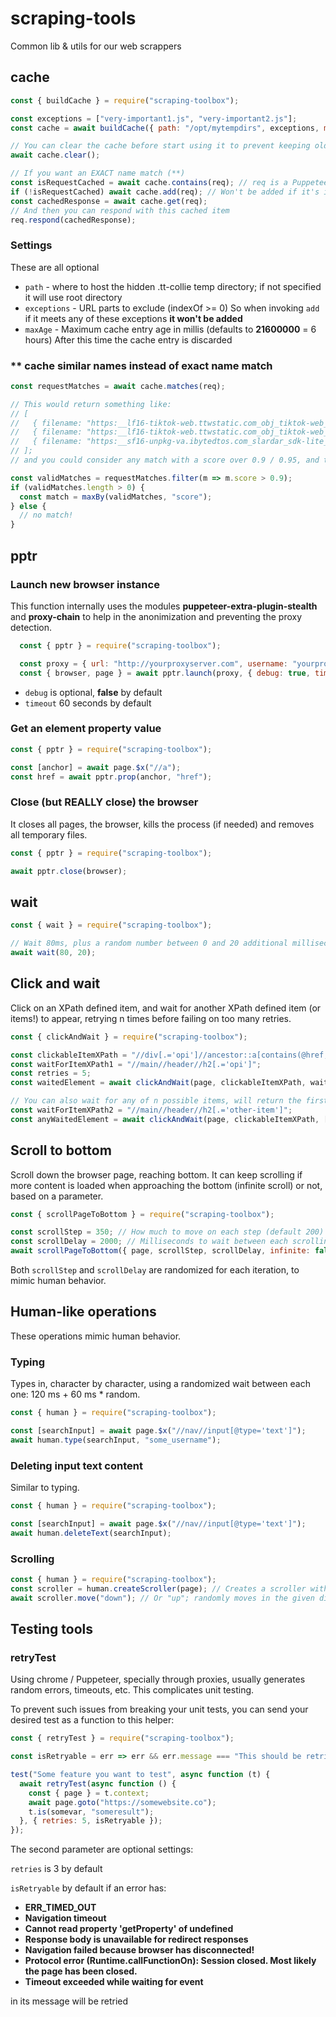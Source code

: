 # scraping-tools
Common lib &amp; utils for our web scrappers

## cache

```javascript
const { buildCache } = require("scraping-toolbox");

const exceptions = ["very-important1.js", "very-important2.js"];
const cache = await buildCache({ path: "/opt/mytempdirs", exceptions, maxAge: 300000 });

// You can clear the cache before start using it to prevent keeping old content
await cache.clear();

// If you want an EXACT name match (**)
const isRequestCached = await cache.contains(req); // req is a Puppeteer HTTPRequest object
if (!isRequestCached) await cache.add(req); // Won't be added if it's in 'exceptions'!
const cachedResponse = await cache.get(req);
// And then you can respond with this cached item
req.respond(cachedResponse);
```

### Settings

These are all optional

- ```path``` - where to host the hidden .tt-collie temp directory; if not specified it will use root directory
- ```exceptions``` - URL parts to exclude (indexOf >= 0) So when invoking ```add``` if it meets any of these exceptions **it won't be added**
- ```maxAge``` - Maximum cache entry age in millis (defaults to **21600000** = 6 hours) After this time the cache entry is discarded

### ** cache similar names instead of exact name match 

```javascript
const requestMatches = await cache.matches(req);

// This would return something like:
// [
//   { filename: "https:__lf16-tiktok-web.ttwstatic.com_obj_tiktok-web_tiktok_webapp_login_common_vendor.0992bd4f.js", score: 0.9411764705882353, isExpired: false },
//   { filename: "https:__lf16-tiktok-web.ttwstatic.com_obj_tiktok-web_tiktok_webapp_login_index.685d65b6.js", score: 0.8125, isExpired: false },
//   { filename: "https:__sf16-unpkg-va.ibytedtos.com_slardar_sdk-lite_0.4.9_dist_plugins_perf.0.4.9.maliva.js", score: 0.14285714285714285, isExpired: false },
// ];
// and you could consider any match with a score over 0.9 / 0.95, and take the highest score of them. No match above 0.9 would be no match at all.

const validMatches = requestMatches.filter(m => m.score > 0.9);
if (validMatches.length > 0) {
  const match = maxBy(validMatches, "score");
} else {
  // no match!
}
```

## pptr

### Launch new browser instance

This function internally uses the modules **puppeteer-extra-plugin-stealth** and **proxy-chain** to help in the anonimization and preventing the proxy detection.

```javascript
  const { pptr } = require("scraping-toolbox");

  const proxy = { url: "http://yourproxyserver.com", username: "yourproxyuser", password: "yourproxypass" };
  const { browser, page } = await pptr.launch(proxy, { debug: true, timeout: 120 });
```

- ```debug``` is optional, **false** by default
- ```timeout``` 60 seconds by default

### Get an element property value

```javascript
const { pptr } = require("scraping-toolbox");

const [anchor] = await page.$x("//a");
const href = await pptr.prop(anchor, "href");
```

### Close (but REALLY close) the browser

It closes all pages, the browser, kills the process (if needed) and removes all temporary files.

```javascript
const { pptr } = require("scraping-toolbox");

await pptr.close(browser);
```

## wait

```javascript
const { wait } = require("scraping-toolbox");

// Wait 80ms, plus a random number between 0 and 20 additional milliseconds
await wait(80, 20); 
```

## Click and wait

Click on an XPath defined item, and wait for another XPath defined item (or items!) to appear, retrying n times before failing on too many retries.

```javascript
const { clickAndWait } = require("scraping-toolbox");

const clickableItemXPath = "//div[.='opi']//ancestor::a[contains(@href, 'opi')]";
const waitForItemXPath1 = "//main//header//h2[.='opi']";
const retries = 5;
const waitedElement = await clickAndWait(page, clickableItemXPath, waitForItemXPath1, retries);

// You can also wait for any of n possible items, will return the first it finds
const waitForItemXPath2 = "//main//header//h2[.='other-item']";
const anyWaitedElement = await clickAndWait(page, clickableItemXPath, [waitForItemXPath1, waitForItemXPath2]);
```

## Scroll to bottom

Scroll down the browser page, reaching bottom. It can keep scrolling if more content is loaded when approaching the bottom (infinite scroll) or not, based on a parameter.

```javascript
const { scrollPageToBottom } = require("scraping-toolbox");

const scrollStep = 350; // How much to move on each step (default 200)
const scrollDelay = 2000; // Milliseconds to wait between each scrolling step (default 1000)
await scrollPageToBottom({ page, scrollStep, scrollDelay, infinite: false });
```

Both ```scrollStep``` and ```scrollDelay``` are randomized for each iteration, to mimic human behavior.

## Human-like operations

These operations mimic human behavior.

### Typing

Types in, character by character, using a randomized wait between each one: 120 ms + 60 ms * random.

```javascript
const { human } = require("scraping-toolbox");

const [searchInput] = await page.$x("//nav//input[@type='text']");
await human.type(searchInput, "some_username");
```

### Deleting input text content

Similar to typing.

```javascript
const { human } = require("scraping-toolbox");

const [searchInput] = await page.$x("//nav//input[@type='text']");
await human.deleteText(searchInput);
```

### Scrolling

```javascript
const { human } = require("scraping-toolbox");
const scroller = human.createScroller(page); // Creates a scroller with random mouse wheel or keyboard feature
await scroller.move("down"); // Or "up"; randomly moves in the given direction
```

## Testing tools

### retryTest

Using chrome / Puppeteer, specially through proxies, usually generates random errors, timeouts, etc. This complicates unit testing.

To prevent such issues from breaking your unit tests, you can send your desired test as a function to this helper:

```js
const { retryTest } = require("scraping-toolbox");

const isRetryable = err => err && err.message === "This should be retried too!"; // You can define ADITIONAL retrying conditions

test("Some feature you want to test", async function (t) {
  await retryTest(async function () {
    const { page } = t.context;
    await page.goto("https://somewebsite.co");
    t.is(somevar, "someresult");
  }, { retries: 5, isRetryable });
});
```

The second parameter are optional settings:

```retries```
is 3 by default

```isRetryable```
by default if an error has:
- **ERR_TIMED_OUT**
- **Navigation timeout**
- **Cannot read property \'getProperty\' of undefined**
- **Response body is unavailable for redirect responses**
- **Navigation failed because browser has disconnected!**
- **Protocol error (Runtime.callFunctionOn): Session closed. Most likely the page has been closed.** 
- **Timeout exceeded while waiting for event**

in its message will be retried
